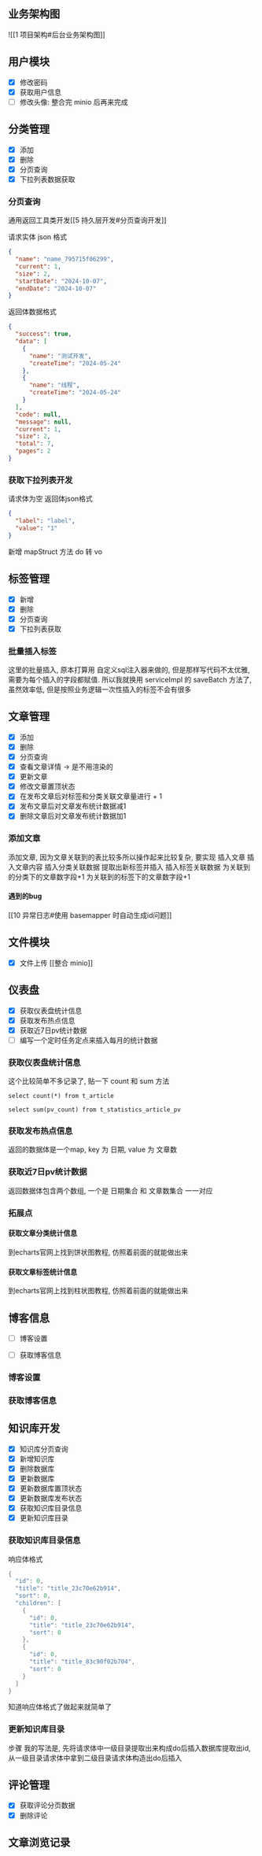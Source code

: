 ## 业务架构图
![[1 项目架构#后台业务架构图]]

## 用户模块
- [x] 修改密码
- [x] 获取用户信息
- [ ] 修改头像: 整合完 minio 后再来完成

## 分类管理
- [x] 添加
- [x] 删除
- [x] 分页查询
- [x] 下拉列表数据获取
### 分页查询
通用返回工具类开发[[5 持久层开发#分页查询开发]]

请求实体 json 格式
```json
{
  "name": "name_795715f06299",
  "current": 1,
  "size": 2,
  "startDate": "2024-10-07",
  "endDate": "2024-10-07"
}
```

返回体数据格式
```json
{
  "success": true,
  "data": [
    {
      "name": "测试开发",
      "createTime": "2024-05-24"
    },
    {
      "name": "线程",
      "createTime": "2024-05-24"
    }
  ],
  "code": null,
  "message": null,
  "current": 1,
  "size": 2,
  "total": 7,
  "pages": 2
}
```

### 获取下拉列表开发
请求体为空
返回体json格式
```json
{
  "label": "label",
  "value": "1"
}
```

新增 mapStruct 方法 do 转 vo

## 标签管理
- [x] 新增
- [x] 删除
- [x] 分页查询
- [x] 下拉列表获取

### 批量插入标签
这里的批量插入, 原本打算用 自定义sql注入器来做的, 但是那样写代码不太优雅, 需要为每个插入的字段都赋值. 所以我就换用 serviceImpl 的 saveBatch 方法了, 虽然效率低, 但是按照业务逻辑一次性插入的标签不会有很多

## 文章管理
- [x] 添加
- [x] 删除
- [x] 分页查询
- [x] 查看文章详情 -> 是不用渲染的
- [x] 更新文章
- [x] 修改文章置顶状态
- [x] 在发布文章后对标签和分类关联文章量进行 + 1
- [x] 发布文章后对文章发布统计数据减1
- [x] 删除文章后对文章发布统计数据加1

### 添加文章
添加文章, 因为文章关联到的表比较多所以操作起来比较复杂, 要实现
插入文章
插入文章内容
插入分类关联数据
提取出新标签并插入
插入标签关联数据
为关联到的分类下的文章数字段+1
为关联到的标签下的文章数字段+1
#### 遇到的bug
[[10 异常日志#使用 basemapper 时自动生成id问题]]



## 文件模块
- [x] 文件上传 [[整合 minio]]

## 仪表盘
- [x] 获取仪表盘统计信息
- [x] 获取发布热点信息
- [x] 获取近7日pv统计数据
- [ ] 编写一个定时任务定点来插入每月的统计数据
### 获取仪表盘统计信息
这个比较简单不多记录了, 贴一下 count 和 sum 方法
```mysql
select count(*) from t_article
```

```mysql
select sum(pv_count) from t_statistics_article_pv
```
### 获取发布热点信息
返回的数据体是一个map, key 为 日期, value 为 文章数


### 获取近7日pv统计数据
返回数据体包含两个数组, 一个是 日期集合 和 文章数集合 一一对应

### 拓展点
#### 获取文章分类统计信息
到echarts官网上找到饼状图教程, 仿照着前面的就能做出来
#### 获取文章标签统计信息
到echarts官网上找到柱状图教程, 仿照着前面的就能做出来




## 博客信息
- [ ] 博客设置
- [ ] 获取博客信息



### 博客设置

### 获取博客信息


## 知识库开发
- [x] 知识库分页查询
- [x] 新增知识库
- [x] 删除数据库
- [x] 更新数据库
- [x] 更新数据库置顶状态
- [x] 更新数据库发布状态
- [x] 获取知识库目录信息
- [x] 更新知识库目录

### 获取知识库目录信息
响应体格式
```java
{
  "id": 0,
  "title": "title_23c70e62b914",
  "sort": 0,
  "children": [
    {
	  "id": 0,
	  "title": "title_23c70e62b914",
	  "sort": 0
    },
    {
	  "id": 0,
	  "title": "title_83c90f02b704",
	  "sort": 0
    }
  ]
}
```

知道响应体格式了做起来就简单了

### 更新知识库目录
步骤
我的写法是, 先将请求体中一级目录提取出来构成do后插入数据库提取出id, 从一级目录请求体中拿到二级目录请求体构造出do后插入



## 评论管理
- [x] 获取评论分页数据
- [x] 删除评论
## 文章浏览记录